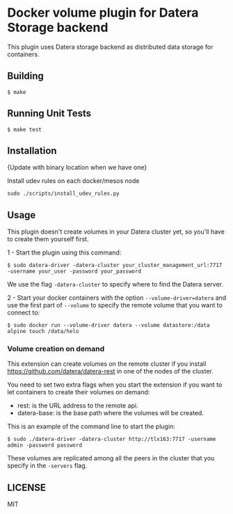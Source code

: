 # Docker volume plugin for Datera Storage backend

This plugin uses Datera storage backend as distributed data storage for containers.

## Building

```
$ make
```

## Running Unit Tests

```
$ make test
```

## Installation

{Update with binary location when we have one}

Install udev rules on each docker/mesos node
```
sudo ./scripts/install_udev_rules.py
```

## Usage

This plugin doesn't create volumes in your Datera cluster yet, so you'll have to create them yourself first.

1 - Start the plugin using this command:

```
$ sudo datera-driver -datera-cluster your_cluster_management_url:7717 -username your_user -password your_password
```

We use the flag `-datera-cluster` to specify where to find the Datera server.

2 - Start your docker containers with the option `--volume-driver=datera` and use the first part of `--volume` to specify the remote volume that you want to connect to:

```
$ sudo docker run --volume-driver datera --volume datastore:/data alpine touch /data/helo
```

### Volume creation on demand

This extension can create volumes on the remote cluster if you install https://github.com/datera/datera-rest in one of the nodes of the cluster.

You need to set two extra flags when you start the extension if you want to let containers to create their volumes on demand:

- rest: is the URL address to the remote api.
- datera-base: is the base path where the volumes will be created.

This is an example of the command line to start the plugin:

```
$ sudo ./datera-driver -datera-cluster http://tlx163:7717 -username admin -password password
```

These volumes are replicated among all the peers in the cluster that you specify in the `-servers` flag.

## LICENSE

MIT

